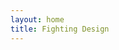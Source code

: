 ```yaml
---
layout: home
title: Fighting Design
---
```


<Home />

<script setup>
import Home from '@theme/Home.vue'
</script>
